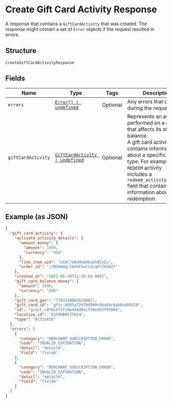 <!-- Optimized: 2025-10-06 -->
<!-- RPM: 1.6.2.1.1.6.2.1_create-gift-card-activity-response_20251006 -->
<!-- Session: E2E RPM DNA Application -->
<!-- AOM: RND (Reggie & Dro) -->
<!-- COI: TECHNOLOGY -->
<!-- RPM: HIGH -->
<!-- ACTION: BUILD -->

# Create Gift Card Activity Response

A response that contains a `GiftCardActivity` that was created.
The response might contain a set of `Error` objects if the request resulted in errors.

## Structure

`CreateGiftCardActivityResponse`

## Fields

| Name | Type | Tags | Description |
|  --- | --- | --- | --- |
| `errors` | [`Error[] \| undefined`](../../doc/models/error.md) | Optional | Any errors that occurred during the request. |
| `giftCardActivity` | [`GiftCardActivity \| undefined`](../../doc/models/gift-card-activity.md) | Optional | Represents an action performed on a [gift card](../../doc/models/gift-card.md) that affects its state or balance.<br>A gift card activity contains information about a specific activity type. For example, a `REDEEM` activity<br>includes a `redeem_activity_details` field that contains information about the redemption. |

## Example (as JSON)

```json
{
  "gift_card_activity": {
    "activate_activity_details": {
      "amount_money": {
        "amount": 1000,
        "currency": "USD"
      },
      "line_item_uid": "eIWl7X0nMuO9Ewbh0ChIx",
      "order_id": "jJNGHm4gLI6XkFbwtiSLqK72KkAZY"
    },
    "created_at": "2021-05-20T22:26:54.000Z",
    "gift_card_balance_money": {
      "amount": 1000,
      "currency": "USD"
    },
    "gift_card_gan": "7783320002929081",
    "gift_card_id": "gftc:6d55a72470d940c6ba09c0ab8ad08d20",
    "id": "gcact_c8f8cbf1f24b448d8ecf39ed03f97864",
    "location_id": "81FN9BNFZTKS4",
    "type": "ACTIVATE"
  },
  "errors": [
    {
      "category": "MERCHANT_SUBSCRIPTION_ERROR",
      "code": "INVALID_EXPIRATION",
      "detail": "detail6",
      "field": "field4"
    },
    {
      "category": "MERCHANT_SUBSCRIPTION_ERROR",
      "code": "INVALID_EXPIRATION",
      "detail": "detail6",
      "field": "field4"
    }
  ]
}
```
